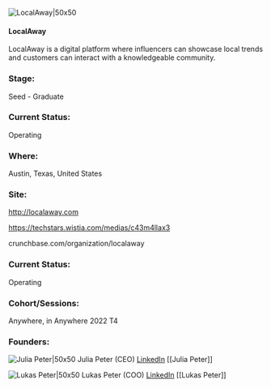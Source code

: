 

![LocalAway|50x50](https://apimg.techstars.com/connect/images/image_files/62d20e0e8242bf4002f2349e/original/Screen_Shot_2022-07-15_at_9.01.55_PM.png)

#### LocalAway
LocalAway is a digital platform where influencers can showcase local trends and customers can interact with a knowledgeable community.

### Stage: 
Seed - Graduate 

### Current Status: 
Operating

### Where:
Austin, Texas, United States

### Site:
http://localaway.com

https://techstars.wistia.com/medias/c43m4llax3

crunchbase.com/organization/localaway

### Current Status: 
Operating

### Cohort/Sessions: 
Anywhere, in Anywhere 2022 T4

### Founders: 

![Julia Peter|50x50](https://www.f6s.com/content-resource/profiles/2899128_th2.jpg) Julia Peter (CEO) [LinkedIn](https://linkedin.com/in/julia-peter-9994178) [[Julia Peter]]

![Lukas Peter|50x50](https://www.f6s.com/content-resource/profiles/999913_th2.jpg) Lukas Peter (COO) [LinkedIn](https://linkedin.com/in/lukas-peter-94511325) [[Lukas Peter]]


